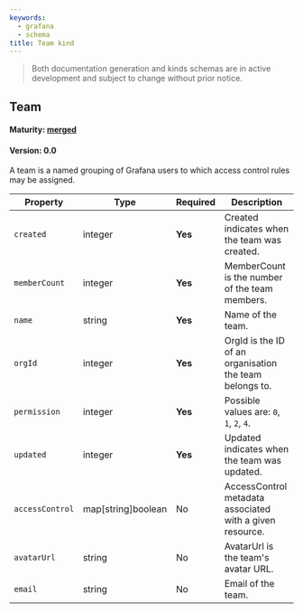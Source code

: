 ```yaml
---
keywords:
  - grafana
  - schema
title: Team kind
---
```

> Both documentation generation and kinds schemas are in active development and subject to change without prior notice.

## Team

#### Maturity: [merged](../../../maturity/#merged)
#### Version: 0.0

A team is a named grouping of Grafana users to which access control rules may be assigned.

| Property        | Type               | Required | Description                                              |
|-----------------|--------------------|----------|----------------------------------------------------------|
| `created`       | integer            | **Yes**  | Created indicates when the team was created.             |
| `memberCount`   | integer            | **Yes**  | MemberCount is the number of the team members.           |
| `name`          | string             | **Yes**  | Name of the team.                                        |
| `orgId`         | integer            | **Yes**  | OrgId is the ID of an organisation the team belongs to.  |
| `permission`    | integer            | **Yes**  | Possible values are: `0`, `1`, `2`, `4`.                 |
| `updated`       | integer            | **Yes**  | Updated indicates when the team was updated.             |
| `accessControl` | map[string]boolean | No       | AccessControl metadata associated with a given resource. |
| `avatarUrl`     | string             | No       | AvatarUrl is the team's avatar URL.                      |
| `email`         | string             | No       | Email of the team.                                       |


